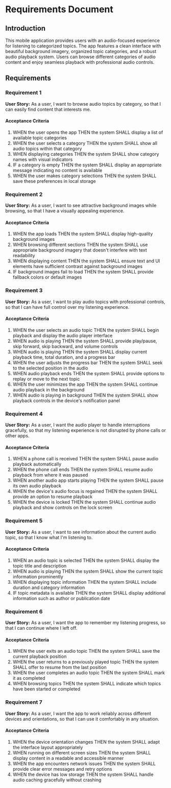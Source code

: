 # Requirements Document

## Introduction

This mobile application provides users with an audio-focused experience for listening to categorized topics. The app features a clean interface with beautiful background imagery, organized topic categories, and a robust audio playback system. Users can browse different categories of audio content and enjoy seamless playback with professional audio controls.

## Requirements

### Requirement 1

**User Story:** As a user, I want to browse audio topics by category, so that I can easily find content that interests me.

#### Acceptance Criteria

1. WHEN the user opens the app THEN the system SHALL display a list of available topic categories
2. WHEN the user selects a category THEN the system SHALL show all audio topics within that category
3. WHEN displaying categories THEN the system SHALL show category names with visual indicators
4. IF a category is empty THEN the system SHALL display an appropriate message indicating no content is available
5. WHEN the user makes category selections THEN the system SHALL save these preferences in local storage

### Requirement 2

**User Story:** As a user, I want to see attractive background images while browsing, so that I have a visually appealing experience.

#### Acceptance Criteria

1. WHEN the app loads THEN the system SHALL display high-quality background images
2. WHEN browsing different sections THEN the system SHALL use appropriate background imagery that doesn't interfere with text readability
3. WHEN displaying content THEN the system SHALL ensure text and UI elements have sufficient contrast against background images
4. IF background images fail to load THEN the system SHALL provide fallback colors or default images

### Requirement 3

**User Story:** As a user, I want to play audio topics with professional controls, so that I can have full control over my listening experience.

#### Acceptance Criteria

1. WHEN the user selects an audio topic THEN the system SHALL begin playback and display the audio player interface
2. WHEN audio is playing THEN the system SHALL provide play/pause, skip forward, skip backward, and volume controls
3. WHEN audio is playing THEN the system SHALL display current playback time, total duration, and a progress bar
4. WHEN the user adjusts the progress bar THEN the system SHALL seek to the selected position in the audio
5. WHEN audio playback ends THEN the system SHALL provide options to replay or move to the next topic
6. WHEN the user minimizes the app THEN the system SHALL continue audio playback in the background
7. WHEN audio is playing in background THEN the system SHALL show playback controls in the device's notification panel

### Requirement 4

**User Story:** As a user, I want the audio player to handle interruptions gracefully, so that my listening experience is not disrupted by phone calls or other apps.

#### Acceptance Criteria

1. WHEN a phone call is received THEN the system SHALL pause audio playback automatically
2. WHEN the phone call ends THEN the system SHALL resume audio playback from where it was paused
3. WHEN another audio app starts playing THEN the system SHALL pause its own audio playback
4. WHEN the device's audio focus is regained THEN the system SHALL provide an option to resume playback
5. WHEN the device is locked THEN the system SHALL continue audio playback and show controls on the lock screen

### Requirement 5

**User Story:** As a user, I want to see information about the current audio topic, so that I know what I'm listening to.

#### Acceptance Criteria

1. WHEN an audio topic is selected THEN the system SHALL display the topic title and description
2. WHEN audio is playing THEN the system SHALL show the current topic information prominently
3. WHEN displaying topic information THEN the system SHALL include duration and category information
4. IF topic metadata is available THEN the system SHALL display additional information such as author or publication date

### Requirement 6

**User Story:** As a user, I want the app to remember my listening progress, so that I can continue where I left off.

#### Acceptance Criteria

1. WHEN the user exits an audio topic THEN the system SHALL save the current playback position
2. WHEN the user returns to a previously played topic THEN the system SHALL offer to resume from the last position
3. WHEN the user completes an audio topic THEN the system SHALL mark it as completed
4. WHEN browsing topics THEN the system SHALL indicate which topics have been started or completed

### Requirement 7

**User Story:** As a user, I want the app to work reliably across different devices and orientations, so that I can use it comfortably in any situation.

#### Acceptance Criteria

1. WHEN the device orientation changes THEN the system SHALL adapt the interface layout appropriately
2. WHEN running on different screen sizes THEN the system SHALL display content in a readable and accessible manner
3. WHEN the app encounters network issues THEN the system SHALL provide clear error messages and retry options
4. WHEN the device has low storage THEN the system SHALL handle audio caching gracefully without crashing